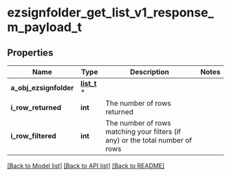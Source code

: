 # ezsignfolder_get_list_v1_response_m_payload_t

## Properties
Name | Type | Description | Notes
------------ | ------------- | ------------- | -------------
**a_obj_ezsignfolder** | [**list_t**](ezsignfolder_list_element.md) \* |  | 
**i_row_returned** | **int** | The number of rows returned | 
**i_row_filtered** | **int** | The number of rows matching your filters (if any) or the total number of rows | 

[[Back to Model list]](../README.md#documentation-for-models) [[Back to API list]](../README.md#documentation-for-api-endpoints) [[Back to README]](../README.md)



